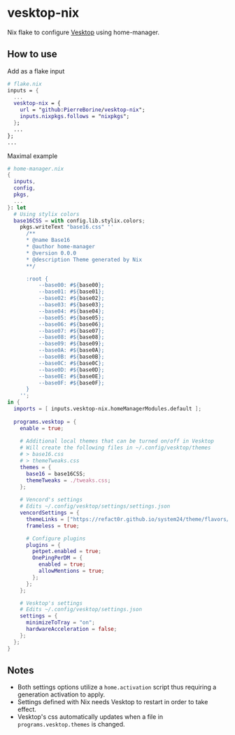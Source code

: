 vesktop-nix
===========

Nix flake to configure [Vesktop](https://github.com/Vencord/Vesktop) using home-manager.

## How to use
Add as a flake input
```Nix
# flake.nix
inputs = {
  ...
  vesktop-nix = {
    url = "github:PierreBorine/vesktop-nix";
    inputs.nixpkgs.follows = "nixpkgs";
  };
  ...
};
...
```

Maximal example
```Nix
# home-manager.nix
{
  inputs,
  config,
  pkgs,
  ...
}: let
  # Using stylix colors
  base16CSS = with config.lib.stylix.colors;
    pkgs.writeText "base16.css" ''
      /**
      * @name Base16
      * @author home-manager
      * @version 0.0.0
      * @description Theme generated by Nix
      **/

      :root {
          --base00: #${base00};
          --base01: #${base01};
          --base02: #${base02};
          --base03: #${base03};
          --base04: #${base04};
          --base05: #${base05};
          --base06: #${base06};
          --base07: #${base07};
          --base08: #${base08};
          --base09: #${base09};
          --base0A: #${base0A};
          --base0B: #${base0B};
          --base0C: #${base0C};
          --base0D: #${base0D};
          --base0E: #${base0E};
          --base0F: #${base0F};
      }
    '';
in {
  imports = [ inputs.vesktop-nix.homeManagerModules.default ];
  
  programs.vesktop = {
    enable = true;
  
    # Additional local themes that can be turned on/off in Vesktop
    # Will create the following files in ~/.config/vesktop/themes
    # > base16.css
    # > themeTweaks.css
    themes = {
      base16 = base16CSS;
      themeTweaks = ./tweaks.css;
    };
  
    # Vencord's settings
    # Edits ~/.config/vesktop/settings/settings.json
    vencordSettings = {
      themeLinks = ["https://refact0r.github.io/system24/theme/flavors/spotify-text.theme.css"];
      frameless = true;

      # Configure plugins
      plugins = {
        petpet.enabled = true;
        OnePingPerDM = {
          enabled = true;
          allowMentions = true;
        };
      };
    };

    # Vesktop's settings
    # Edits ~/.config/vesktop/settings.json
    settings = {
      minimizeToTray = "on";
      hardwareAcceleration = false;
    };
  };
}
```

## Notes
- Both settings options utilize a `home.activation` script thus requiring a generation activation to apply.
- Settings defined with Nix needs Vesktop to restart in order to take effect.
- Vesktop's css automatically updates when a file in `programs.vesktop.themes` is changed.
